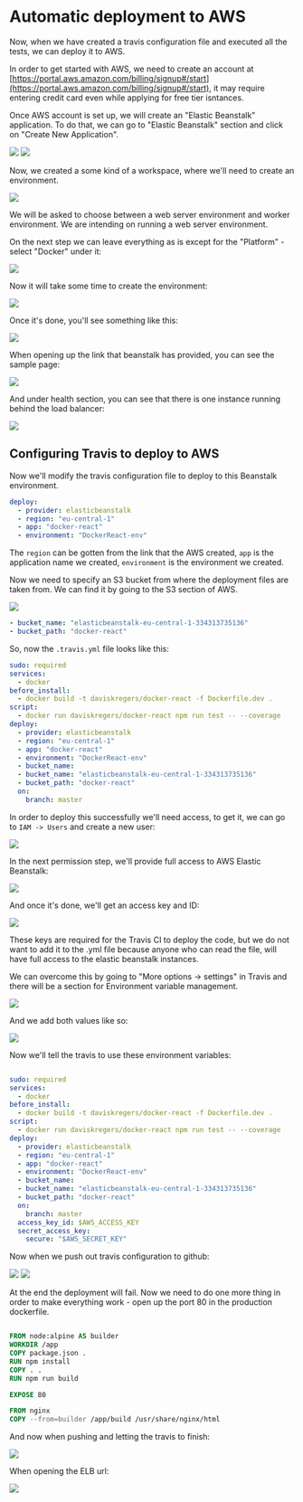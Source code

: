 # Automatic deployment to AWS

Now, when we have created a travis configuration file and executed all the tests, we can deploy it to AWS.

In order to get started with AWS, we need to create an account at [https://portal.aws.amazon.com/billing/signup#/start](https://portal.aws.amazon.com/billing/signup#/start), it may require entering credit card even while applying for free tier isntances.

Once AWS account is set up, we will create an "Elastic Beanstalk"  application. To do that, we can go to "Elastic Beanstalk" section and click on "Create New Application".

![](../../images/2019-02-16-11-41-05.png)
![](../../images/2019-02-16-11-42-23.png)

Now, we created a some kind of a workspace, where we'll need to create an environment.

![](../../images/2019-02-16-11-43-12.png)

We will be asked to choose between a web server environment and worker environment. We are intending on running a web server environment.

On the next step we can leave everything as is except for the "Platform" - select "Docker" under it:

![](../../images/2019-02-16-11-46-05.png)

Now it will take some time to create the environment:

![](../../images/2019-02-16-11-47-01.png)

Once it's done, you'll see something like this:

![](../../images/2019-02-16-11-50-45.png)

When opening up the link that beanstalk has provided, you can see the sample page:

![](../../images/2019-02-16-11-51-35.png)

And under health section, you can see that there is one instance running behind the load balancer:

![](../../images/2019-02-16-11-52-11.png)

## Configuring Travis to deploy to AWS

Now we'll modify the travis configuration file to deploy to this Beanstalk environment.

```yml
deploy:
  - provider: elasticbeanstalk
  - region: "eu-central-1"
  - app: "docker-react"
  - environment: "DockerReact-env"
```

The `region` can be gotten from the link that the AWS created, `app` is the application name we created, `environment` is the environment we created.

Now we need to specify an S3 bucket from where the deployment files are taken from. We can find it by going to the S3 section of AWS.

![](../../images/2019-02-16-11-57-56.png)

```yml
- bucket_name: "elasticbeanstalk-eu-central-1-334313735136"
- bucket_path: "docker-react"
```

So, now  the `.travis.yml` file looks like this:

```yml
sudo: required
services:
  - docker
before_install:
  - docker build -t daviskregers/docker-react -f Dockerfile.dev .
script:
  - docker run daviskregers/docker-react npm run test -- --coverage
deploy:
  - provider: elasticbeanstalk
  - region: "eu-central-1"
  - app: "docker-react"
  - environment: "DockerReact-env"
  - bucket_name: 
  - bucket_name: "elasticbeanstalk-eu-central-1-334313735136"
  - bucket_path: "docker-react"
  on:
    branch: master
```

In order to deploy this successfully we'll need access, to get it, we can go to `IAM -> Users` and create a new user:

![](../../images/2019-02-16-12-03-52.png)

In the next permission step, we'll provide full access to AWS Elastic Beanstalk:

![](../../images/2019-02-16-12-05-39.png)

And once it's done, we'll get an access key and ID:

![](../../images/2019-02-16-12-06-40.png)

These keys are required for the Travis CI to deploy the code, but we do not want to add it to the .yml file because anyone who can read the file, will have full access to the elastic beanstalk instances.

We can overcome this by going to "More options -> settings" in Travis and there will be a section for Environment variable management.

![](../../images/2019-02-16-12-10-06.png)

And we add both values like so:

![](../../images/2019-02-16-12-12-05.png)

Now we'll tell the travis to use these environment variables:

```yml

sudo: required
services:
  - docker
before_install:
  - docker build -t daviskregers/docker-react -f Dockerfile.dev .
script:
  - docker run daviskregers/docker-react npm run test -- --coverage
deploy:
  - provider: elasticbeanstalk
  - region: "eu-central-1"
  - app: "docker-react"
  - environment: "DockerReact-env"
  - bucket_name: 
  - bucket_name: "elasticbeanstalk-eu-central-1-334313735136"
  - bucket_path: "docker-react"
  on:
    branch: master
  access_key_id: $AWS_ACCESS_KEY
  secret_access_key:
    secure: "$AWS_SECRET_KEY"

```

Now when we push out travis configuration to github:

![](../../images/2019-02-16-12-31-45.png)
![](../../images/2019-02-16-12-32-05.png)

At the end the deployment will fail. Now we need to do one more thing in order to make everything work - open up the port 80 in the production dockerfile.

```Dockerfile

FROM node:alpine AS builder
WORKDIR /app
COPY package.json .
RUN npm install
COPY . .
RUN npm run build

EXPOSE 80

FROM nginx
COPY --from=builder /app/build /usr/share/nginx/html

```

And now when pushing and letting the travis to finish:

![](../../images/2019-02-16-12-41-00.png)

When opening the ELB url:

![](../../images/2019-02-16-12-41-29.png)